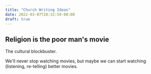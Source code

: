 ```yaml
---
title: "Church Writing Ideas"
date: 2022-03-07T20:32:59-08:00
draft: true
---
```


## Religion is the poor man's movie

The cultural blockbuster.

We'll never stop watching movies, but maybe we can
start watching (listening, re-telling) better movies.


